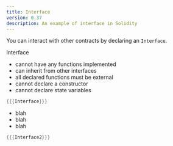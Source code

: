 ```yaml
---
title: Interface
version: 0.37
description: An example of interface in Solidity
---
```


You can interact with other contracts by declaring an `Interface`.

Interface

- cannot have any functions implemented
- can inherit from other interfaces
- all declared functions must be external
- cannot declare a constructor
- cannot declare state variables

```rust
{{{Interface}}}
```

- blah
- blah
- blah

```rust
{{{Interface2}}}
```
